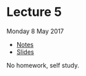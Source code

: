 # Lecture 5

Monday 8 May 2017

* [Notes](http://nbviewer.jupyter.org/github/wildtreetech/advanced-comp-2017/blob/master/06-regression-with-errorbars/lecture.ipynb)
* [Slides](https://docs.google.com/presentation/d/1HtWFW-wEIXFk_yV0ev95VDr39qMmZcKUfkBOljYowB8/edit?usp=sharing)

No homework, self study.
